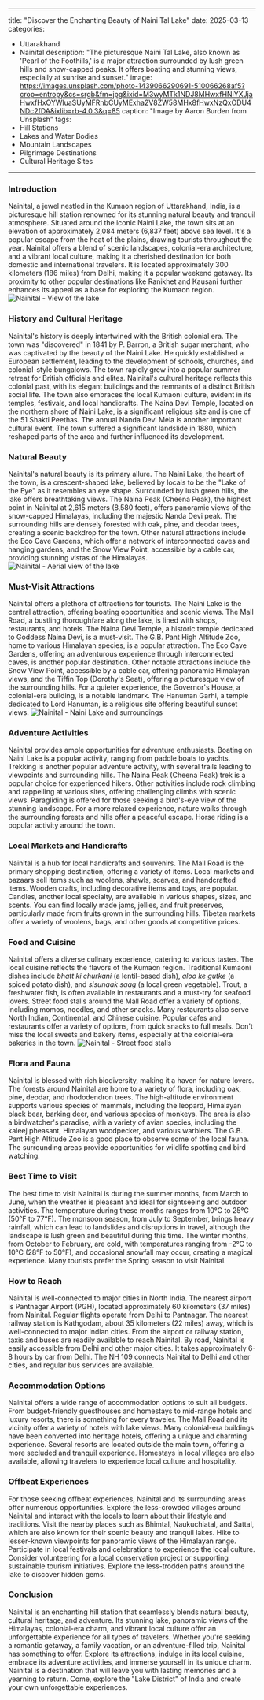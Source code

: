 
---
title: "Discover the Enchanting Beauty of Naini Tal Lake"
date: 2025-03-13
categories:
  - Uttarakhand
  - Nainital
description: "The picturesque Naini Tal Lake, also known as 'Pearl of the Foothills,' is a major attraction surrounded by lush green hills and snow-capped peaks. It offers boating and stunning views, especially at sunrise and sunset."
image: https://images.unsplash.com/photo-1439066290691-510066268af5?crop=entropy&cs=srgb&fm=jpg&ixid=M3wyMTk1NDJ8MHwxfHNlYXJjaHwxfHxOYWluaSUyMFRhbCUyMExha2V8ZW58MHx8fHwxNzQxODU4NDc2fDA&ixlib=rb-4.0.3&q=85
caption: "Image by Aaron Burden from Unsplash"
tags: 
  - Hill Stations
  - Lakes and Water Bodies
  - Mountain Landscapes
  - Pilgrimage Destinations
  - Cultural Heritage Sites
---


### **Introduction**

Nainital, a jewel nestled in the Kumaon region of Uttarakhand, India, is a picturesque hill station renowned for its stunning natural beauty and tranquil atmosphere. Situated around the iconic Naini Lake, the town sits at an elevation of approximately 2,084 meters (6,837 feet) above sea level. It's a popular escape from the heat of the plains, drawing tourists throughout the year. Nainital offers a blend of scenic landscapes, colonial-era architecture, and a vibrant local culture, making it a cherished destination for both domestic and international travelers. It is located approximately 300 kilometers (186 miles) from Delhi, making it a popular weekend getaway. Its proximity to other popular destinations like Ranikhet and Kausani further enhances its appeal as a base for exploring the Kumaon region. <img src="placeholder_image_nainital_intro.jpg" alt="Nainital - View of the lake">

### **History and Cultural Heritage**

Nainital's history is deeply intertwined with the British colonial era. The town was "discovered" in 1841 by P. Barron, a British sugar merchant, who was captivated by the beauty of the Naini Lake. He quickly established a European settlement, leading to the development of schools, churches, and colonial-style bungalows. The town rapidly grew into a popular summer retreat for British officials and elites.  Nainital's cultural heritage reflects this colonial past, with its elegant buildings and the remnants of a distinct British social life. The town also embraces the local Kumaoni culture, evident in its temples, festivals, and local handicrafts. The Naina Devi Temple, located on the northern shore of Naini Lake, is a significant religious site and is one of the 51 Shakti Peethas. The annual Nanda Devi Mela is another important cultural event. The town suffered a significant landslide in 1880, which reshaped parts of the area and further influenced its development.

### **Natural Beauty**

Nainital's natural beauty is its primary allure. The Naini Lake, the heart of the town, is a crescent-shaped lake, believed by locals to be the "Lake of the Eye" as it resembles an eye shape. Surrounded by lush green hills, the lake offers breathtaking views. The Naina Peak (Cheena Peak), the highest point in Nainital at 2,615 meters (8,580 feet), offers panoramic views of the snow-capped Himalayas, including the majestic Nanda Devi peak. The surrounding hills are densely forested with oak, pine, and deodar trees, creating a scenic backdrop for the town. Other natural attractions include the Eco Cave Gardens, which offer a network of interconnected caves and hanging gardens, and the Snow View Point, accessible by a cable car, providing stunning vistas of the Himalayas. <img src="placeholder_image_nainital_natural_beauty.jpg" alt="Nainital - Aerial view of the lake">

### **Must-Visit Attractions**

Nainital offers a plethora of attractions for tourists.  The Naini Lake is the central attraction, offering boating opportunities and scenic views. The Mall Road, a bustling thoroughfare along the lake, is lined with shops, restaurants, and hotels. The Naina Devi Temple, a historic temple dedicated to Goddess Naina Devi, is a must-visit. The G.B. Pant High Altitude Zoo, home to various Himalayan species, is a popular attraction. The Eco Cave Gardens, offering an adventurous experience through interconnected caves, is another popular destination.  Other notable attractions include the Snow View Point, accessible by a cable car, offering panoramic Himalayan views, and the Tiffin Top (Dorothy's Seat), offering a picturesque view of the surrounding hills.  For a quieter experience, the Governor's House, a colonial-era building, is a notable landmark.  The Hanuman Garhi, a temple dedicated to Lord Hanuman, is a religious site offering beautiful sunset views.  <img src="placeholder_image_nainital_attractions.jpg" alt="Nainital - Naini Lake and surroundings">

### **Adventure Activities**

Nainital provides ample opportunities for adventure enthusiasts. Boating on Naini Lake is a popular activity, ranging from paddle boats to yachts. Trekking is another popular adventure activity, with several trails leading to viewpoints and surrounding hills.  The Naina Peak (Cheena Peak) trek is a popular choice for experienced hikers.  Other activities include rock climbing and rappelling at various sites, offering challenging climbs with scenic views.  Paragliding is offered for those seeking a bird's-eye view of the stunning landscape. For a more relaxed experience, nature walks through the surrounding forests and hills offer a peaceful escape. Horse riding is a popular activity around the town.

### **Local Markets and Handicrafts**

Nainital is a hub for local handicrafts and souvenirs. The Mall Road is the primary shopping destination, offering a variety of items. Local markets and bazaars sell items such as woolens, shawls, scarves, and handcrafted items.  Wooden crafts, including decorative items and toys, are popular.  Candles, another local specialty, are available in various shapes, sizes, and scents.  You can find locally made jams, jellies, and fruit preserves, particularly made from fruits grown in the surrounding hills. Tibetan markets offer a variety of woolens, bags, and other goods at competitive prices.

### **Food and Cuisine**

Nainital offers a diverse culinary experience, catering to various tastes. The local cuisine reflects the flavors of the Kumaon region. Traditional Kumaoni dishes include *bhatt ki churkani* (a lentil-based dish), *aloo ke gutke* (a spiced potato dish), and *sisunaak saag* (a local green vegetable).  Trout, a freshwater fish, is often available in restaurants and a must-try for seafood lovers. Street food stalls around the Mall Road offer a variety of options, including momos, noodles, and other snacks. Many restaurants also serve North Indian, Continental, and Chinese cuisine. Popular cafes and restaurants offer a variety of options, from quick snacks to full meals.  Don't miss the local sweets and bakery items, especially at the colonial-era bakeries in the town.  <img src="placeholder_image_nainital_food.jpg" alt="Nainital - Street food stalls">

### **Flora and Fauna**

Nainital is blessed with rich biodiversity, making it a haven for nature lovers.  The forests around Nainital are home to a variety of flora, including oak, pine, deodar, and rhododendron trees. The high-altitude environment supports various species of mammals, including the leopard, Himalayan black bear, barking deer, and various species of monkeys. The area is also a birdwatcher's paradise, with a variety of avian species, including the kaleej pheasant, Himalayan woodpecker, and various warblers. The G.B. Pant High Altitude Zoo is a good place to observe some of the local fauna. The surrounding areas provide opportunities for wildlife spotting and bird watching.

### **Best Time to Visit**

The best time to visit Nainital is during the summer months, from March to June, when the weather is pleasant and ideal for sightseeing and outdoor activities. The temperature during these months ranges from 10°C to 25°C (50°F to 77°F). The monsoon season, from July to September, brings heavy rainfall, which can lead to landslides and disruptions in travel, although the landscape is lush green and beautiful during this time. The winter months, from October to February, are cold, with temperatures ranging from -2°C to 10°C (28°F to 50°F), and occasional snowfall may occur, creating a magical experience. Many tourists prefer the Spring season to visit Nainital.

### **How to Reach**

Nainital is well-connected to major cities in North India. The nearest airport is Pantnagar Airport (PGH), located approximately 60 kilometers (37 miles) from Nainital. Regular flights operate from Delhi to Pantnagar. The nearest railway station is Kathgodam, about 35 kilometers (22 miles) away, which is well-connected to major Indian cities. From the airport or railway station, taxis and buses are readily available to reach Nainital.  By road, Nainital is easily accessible from Delhi and other major cities. It takes approximately 6-8 hours by car from Delhi.  The NH 109 connects Nainital to Delhi and other cities, and regular bus services are available.

### **Accommodation Options**

Nainital offers a wide range of accommodation options to suit all budgets.  From budget-friendly guesthouses and homestays to mid-range hotels and luxury resorts, there is something for every traveler. The Mall Road and its vicinity offer a variety of hotels with lake views. Many colonial-era buildings have been converted into heritage hotels, offering a unique and charming experience. Several resorts are located outside the main town, offering a more secluded and tranquil experience. Homestays in local villages are also available, allowing travelers to experience local culture and hospitality.

### **Offbeat Experiences**

For those seeking offbeat experiences, Nainital and its surrounding areas offer numerous opportunities.  Explore the less-crowded villages around Nainital and interact with the locals to learn about their lifestyle and traditions. Visit the nearby places such as Bhimtal, Naukuchiatal, and Sattal, which are also known for their scenic beauty and tranquil lakes.  Hike to lesser-known viewpoints for panoramic views of the Himalayan range. Participate in local festivals and celebrations to experience the local culture. Consider volunteering for a local conservation project or supporting sustainable tourism initiatives. Explore the less-trodden paths around the lake to discover hidden gems.

### **Conclusion**

Nainital is an enchanting hill station that seamlessly blends natural beauty, cultural heritage, and adventure. Its stunning lake, panoramic views of the Himalayas, colonial-era charm, and vibrant local culture offer an unforgettable experience for all types of travelers. Whether you're seeking a romantic getaway, a family vacation, or an adventure-filled trip, Nainital has something to offer. Explore its attractions, indulge in its local cuisine, embrace its adventure activities, and immerse yourself in its unique charm. Nainital is a destination that will leave you with lasting memories and a yearning to return. Come, explore the "Lake District" of India and create your own unforgettable experiences.


